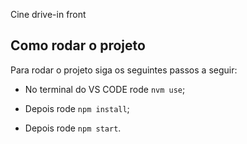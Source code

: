 Cine drive-in front

## Como rodar o projeto

Para rodar o projeto siga os seguintes passos a seguir:

- No terminal do VS CODE rode `nvm use`;

- Depois rode `npm install`;

- Depois rode `npm start`.
 
 
